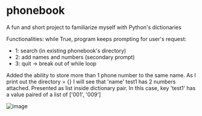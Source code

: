 # phonebook
A fun and short project to familiarize myself with Python's dictionaries

Functionalities: while True, program keeps prompting for user's request:
- 1: search (in existing phonebook's directory)
- 2: add names and numbers (secondary prompt)
- 3: quit -> break out of while loop

Added the ability to store more than 1 phone number to the same name. As I print out the directory = {} I will see that 'name' test1 has 2 numbers attached.
Presented as list inside dictionary pair. In this case, key 'test1' has a value paired of a list of ['001', '009']

![image](https://github.com/Minhtran2904/phonebook/assets/97359403/0c62bb3d-2754-4368-aad8-1345cab0f2fe)
